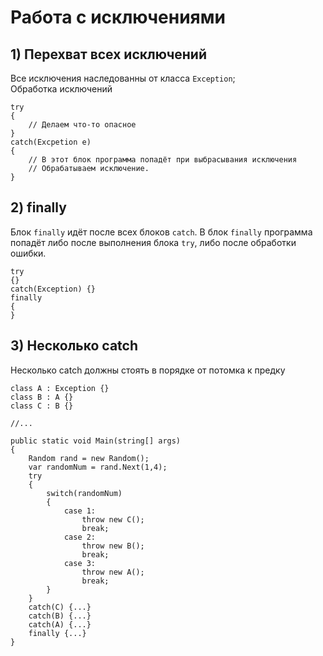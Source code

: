 # Работа с исключениями 
## 1) Перехват всех исключений
Все исключения наследованны от класса `Exception`;  
Обработка исключений  

	try 
	{
		// Делаем что-то опасное
	}
	catch(Excpetion e)
	{
		// В этот блок программа попадёт при выбрасывания исключения
		// Обрабатываем исключение. 
	}

## 2) finally
Блок `finally` идёт после всех блоков `catch`. В блок `finally` программа попадёт либо после выполнения блока `try`, либо после обработки ошибки.

	try 
	{}
	catch(Exception) {}
	finally
	{
	}

## 3) Несколько catch
Несколько catch должны стоять в порядке от потомка к предку

	class A : Exception {}
	class B : A {}
	class C : B {}

	//...

	public static void Main(string[] args)
	{
		Random rand = new Random();
		var randomNum = rand.Next(1,4);
		try 
		{
			switch(randomNum)
			{
				case 1:
					throw new C();
					break;
				case 2:
					throw new B();
					break;
				case 3:
					throw new A();
					break;
			}
		}
		catch(C) {...}
		catch(B) {...}
		catch(A) {...}
		finally {...}
	}

